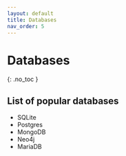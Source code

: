 ```yaml
---
layout: default
title: Databases
nav_order: 5
---
```


# Databases
{: .no_toc }

## List of popular databases

- SQLite
- Postgres
- MongoDB
- Neo4j
- MariaDB